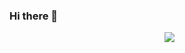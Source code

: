 ### Hi there 👋


<p align="center">
  <img width=”200" />
  <img height=”200"/>
  <img src="https://github.com/mhhpc/mhhpc/assets/93550340/53dcc82f-5a92-4cbe-8445-47edac3ff309" />
</p>




<!--
**mhhpc/mhhpc** is a ✨ _special_ ✨ repository because its `README.md` (this file) appears on your GitHub profile.

Here are some ideas to get you started:

- 🔭 I’m currently working on ...
- 🌱 I’m currently learning ...
- 👯 I’m looking to collaborate on ...
- 🤔 I’m looking for help with ...
- 💬 Ask me about ...
- 📫 How to reach me: ...
- 😄 Pronouns: ...
- ⚡ Fun fact: ...
-->
